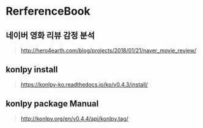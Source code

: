 # RerferenceBook

## 네이버 영화 리뷰 감정 분석
> http://hero4earth.com/blog/projects/2018/01/21/naver_movie_review/

## konlpy install
> https://konlpy-ko.readthedocs.io/ko/v0.4.3/install/

## konlpy package Manual
> http://konlpy.org/en/v0.4.4/api/konlpy.tag/
